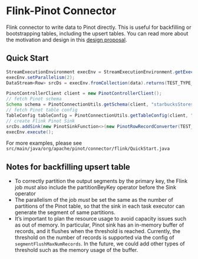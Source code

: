 <!--

    Licensed to the Apache Software Foundation (ASF) under one
    or more contributor license agreements.  See the NOTICE file
    distributed with this work for additional information
    regarding copyright ownership.  The ASF licenses this file
    to you under the Apache License, Version 2.0 (the
    "License"); you may not use this file except in compliance
    with the License.  You may obtain a copy of the License at

      http://www.apache.org/licenses/LICENSE-2.0

    Unless required by applicable law or agreed to in writing,
    software distributed under the License is distributed on an
    "AS IS" BASIS, WITHOUT WARRANTIES OR CONDITIONS OF ANY
    KIND, either express or implied.  See the License for the
    specific language governing permissions and limitations
    under the License.

-->
# Flink-Pinot Connector

Flink connector to write data to Pinot directly. This is useful for backfilling or bootstrapping tables,
including the upsert tables. You can read more about the motivation and design in this [design proposal](https://cwiki.apache.org/confluence/pages/viewpage.action?pageId=177045634).

## Quick Start
```java
StreamExecutionEnvironment execEnv = StreamExecutionEnvironment.getExecutionEnvironment();
execEnv.setParallelism(2);
DataStream<Row> srcDs = execEnv.fromCollection(data).returns(TEST_TYPE_INFO).keyBy(r -> r.getField(0));

PinotControllerClient client = new PinotControllerClient();
// fetch Pinot schema
Schema schema = PinotConnectionUtils.getSchema(client, "starbucksStores");
// fetch Pinot table config
TableConfig tableConfig = PinotConnectionUtils.getTableConfig(client, "starbucksStores", "OFFLINE");
// create Flink Pinot Sink
srcDs.addSink(new PinotSinkFunction<>(new PinotRowRecordConverter(TEST_TYPE_INFO), tableConfig, schema));
execEnv.execute();
```

For more examples, please see `src/main/java/org/apache/pinot/connector/flink/QuickStart.java`

## Notes for backfilling upsert table
 - To correctly partition the output segments by the primary key, the Flink job *must* also include the partitionBeyKey operator before the Sink operator
 - The parallelism of the job *must* be set the same as the number of partitions of the Pinot table, so that the sink in each task executor can generate the segment of same partitions.
 - It’s important to plan the resource usage to avoid capacity issues such as out of memory. In particular, Pinot sink has an in-memory buffer of records, and it flushes when the threshold is reached. Currently, the threshold on the number of records is supported via the config of `segmentFlushMaxNumRecords`. In the future, we could add other types of threshold such as the memory usage of the buffer.
